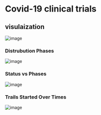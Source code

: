 # Covid-19 clinical trials 
## visulaization
![image](https://github.com/user-attachments/assets/bfe4a194-7262-4e3a-bde4-4cc28a5aa319)
### Distrubution Phases
![image](https://github.com/user-attachments/assets/fbda7008-bb68-46c1-a5b5-36c86ea3ad20)
### Status vs Phases
![image](https://github.com/user-attachments/assets/c2d914a5-63e1-4a81-92c8-d718c6d5ffd4)
### Trails Started Over Times
![image](https://github.com/user-attachments/assets/4b54d177-61d4-41ac-96d9-edc696856b68)
